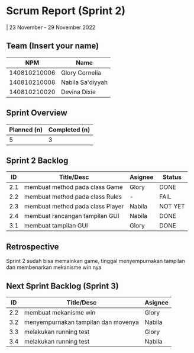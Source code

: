 # Scrum Report (Sprint 2)
| 23 November - 29 November 2022

## Team (Insert your name)
| NPM           | Name             |
| ------------- |------------------|
| 140810210006  | Glory Cornelia   |
| 140810210008  | Nabila Sa'diyyah |
| 140810210020  | Devina Dixie     |

## Sprint Overview
| Planned (n)   | Completed (n) |
| ------------- |-------------- |
| 5             | 3             |

## Sprint 2 Backlog

| ID  | Title/Desc                                 | Asignee | Status |
| --- | ------------------------------------------ | ------- | ------ |
| 2.1 | membuat method pada class Game             | Glory   | DONE   |
| 2.2 | membuat method pada class Rules            | -       | FAIL   |
| 2.3 | membuat method pada class Player           | Nabila  | NOT YET|
| 2.4 | membuat rancangan tampilan GUI             | Nabila  | DONE   |
| 3.1 | membuat tampilan GUI                       | Glory   | DONE   |

## Retrospective 

Sprint 2 sudah bisa memainkan game, tinggal menyempurnakan tampilan dan membenarkan mekanisme win nya

## Next Sprint Backlog (Sprint 3)
| ID  | Title/Desc                                 | Asignee | 
| --- | ------------------------------------------ | ------- | 
| 2.2 | membuat mekanisme win                      | Glory   |
| 3.2 | menyempurnakan tampilan dan movenya        | Nabila  |
| 3.3 | melakukan running test                     | Glory   |
| 3.4 | melakukan running test                     | Nabila  |
